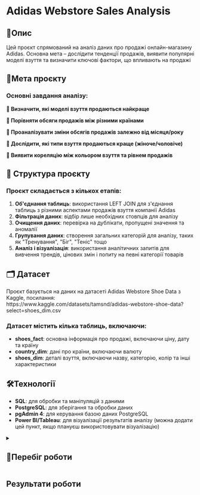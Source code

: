 # Adidas Webstore Sales Analysis

<h2>📌Опис</h2>
Цей проєкт спрямований на аналіз даних про продажі онлайн-магазину Adidas. Основна мета – дослідити тенденції продажів, виявити популярні моделі взуття та визначити ключові фактори, що впливають на продажі

<h2>🎯Мета проєкту</h2>

<h3>Основні завдання аналізу:</h3>

**🔹 Визначити, які моделі взуття продаються найкраще**  

**🔹 Порівняти обсяги продажів між різними країнами**  

**🔹 Проаналізувати зміни обсягів продажів залежно від місяця/року**  

**🔹 Дослідити, які типи взуття продаються краще (жіноче/чоловіче)**  

**🔹 Виявити кореляцію між кольором взуття та рівнем продажів**  

<h2>📂 Структура проєкту</h2>
<h3>Проєкт складається з кількох етапів:</h3>

1. **Об'єднання таблиць**: використання LEFT JOIN для з'єднання таблиць з різними аспектами продажів взуття компанії Adidas
2. **Фільтрація даних**: відбір лише необхідних стовпців для аналізу
3. **Очищення даних**: перевірка на дублікати, пропущені значення та аномалії
4. **Групування даних**: створення загальних категорій для аналізу, таких як "Тренування", "Біг", "Теніс" тощо
5. **Аналіз і візуалізація**: використання аналітичних запитів для вивчення трендів, цінових змін і попиту на певні категорії товарів

<h2>🗂 Датасет</h2>
Проєкт базується на даних на датасеті Adidas Webstore Shoe Data з Kaggle, посилання: <br>
https://www.kaggle.com/datasets/tamsnd/adidas-webstore-shoe-data?select=shoes_dim.csv <br>

<h3>Датасет містить кілька таблиць, включаючи:</h3>

- **shoes_fact**: основна інформація про продажі, включаючи ціну, дату та країну
- **country_dim**: дані про країни, включаючи валюту
- **shoes_dim**: деталі взуття, включаючи назву, категорію, колір та інші характеристики

<h2>🛠Технології</h2> 

- **SQL**: для обробки та маніпуляцій з даними
- **PostgreSQL**: для зберігання та обробки даних
- **pgAdmin 4**: для керування базою даних PostgreSQL
- **Power BI/Tableau**: для візуалізації результатів аналізу (можна додати цей пункт, якщо плануєш використовувати візуалізацію)

<details>
  <summary><h2>🚀Перебіг роботи</h2></summary>

  **1. Об'єднання таблиць**<br>  
   На першому етапі я об'єднала три таблиці з різними аспектами продажу, використовуючи SQL-запити з **LEFT JOIN**. Це дозволило зібрати всі необхідні дані в одному запиті для подальшого аналізу.

```sql
    SELECT * 
    FROM shoes_fact
    LEFT JOIN country_dim USING (country_code)
    LEFT JOIN shoes_dim USING (id);
```

 **2. Використання Common Table Expression (CTE)**<br>  
Для зручності і ефективності я обгорнула попередній запит в Common Table Expression (CTE). Це домогло оптимізувати процес отримання потрібних даних з бази данних.

```sql
    WITH common_table AS (
        SELECT * 
        FROM shoes_fact
        LEFT JOIN country_dim USING (country_code)
        LEFT JOIN shoes_dim USING (id)
    )
    SELECT * 
    FROM common_table;
```

**3. Фільтрація необхідних стовпців для аналізу**<br>  
Щоб зробити запит більш ефективним і зручним, я розвинула попередній запит з метою збереження лише тих стовпців, які потрібні для подальшого аналізу продажів. Це дозволяє зберегти лише релевантні дані, виключивши непотрібні стовпці, такі як: **image_url**, **x**, **size**, **shoe_metric**, **availability**, **sub_color1**, **sub_color2**. Ось як виглядає оновлений SQL-запит:

```sql
WITH filtered_common_table AS (
    SELECT shoes_fact.id
          ,shoes_fact.country_code
          ,shoes_fact.price
          ,shoes_fact.category
          ,shoes_fact.date
          ,country_dim.currency
          ,shoes_dim.name
          ,shoes_dim.best_for_wear
          ,shoes_dim.gender
          ,shoes_dim.dominant_color
    FROM shoes_fact 
    LEFT JOIN country_dim USING (country_code)
    LEFT JOIN shoes_dim USING (id)
)
SELECT * 
FROM filtered_common_table;
```


**4. Очищення даних: перевірка на дублікати, пропущені значення та аномалії**<br>
Для покращення якості даних я оновила попередній CTE-запит, додавши кілька важливих етапів очистки даних. Моя мета — виключити дублікати та рядки з пропущеними значеннями.

- **Запобігання дублікатам:** Я використала INNER JOIN, щоб об'єднати таблиці таким чином, щоб дані містили тільки ті записи, які точно мають відповідні значення у всіх таблицях. Це дозволяє уникнути дублювання інформації.

- **Фільтрація порожніх значень**: Застосувала умови в WHERE-клаузі, щоб видалити всі рядки, де хоча б одне значення є порожнім (NULL). Це важливо, оскільки наявність пропущених даних може вплинути на точність аналізу.

- **Аномалії**:
Під час перевірки на наявність аномалій у даних я не виявивила жодних суттєвих відхилень або некоректних значень.
<br>Оновлений SQL-запит:
```sql
WITH filtered_common_table AS (
    SELECT DISTINCT 
        shoes_fact.id
        ,shoes_dim.name
        ,shoes_fact.price
        ,country_dim.currency
        ,shoes_fact.country_code
        ,shoes_fact.date
        ,shoes_fact.category
        ,shoes_dim.best_for_wear 
        ,shoes_dim.gender
        ,shoes_dim.dominant_color
    FROM shoes_fact
    INNER JOIN country_dim
        ON shoes_fact.country_code = country_dim.country_code
    INNER JOIN shoes_dim
        ON shoes_fact.id = shoes_dim.id
    WHERE 
        shoes_fact.id IS NOT NULL
        AND shoes_dim.name IS NOT NULL
        AND shoes_fact.price IS NOT NULL
        AND country_dim.currency IS NOT NULL
        AND shoes_fact.country_code IS NOT NULL
        AND shoes_fact.date IS NOT NULL
        AND shoes_fact.category IS NOT NULL
        AND shoes_dim.best_for_wear IS NOT NULL
        AND shoes_dim.gender IS NOT NULL
        AND shoes_dim.dominant_color IS NOT NULL
)

SELECT *
FROM filtered_common_table;
```
- **Робота з текстом**:
1.Видалила дефіси з назв category
  ```sql
UPDATE shoes_fact
SET category = REPLACE(category, '-', ' ');
```


2.Видалила частку us/... так як не бачу в ній практичного використання, коли є country code
  ```sql
UPDATE shoes_fact
SET category = REPLACE(category, 'us/', '');
```
3.замінила _ на пробіли
  ```sql
UPDATE filtered_common_table
SET category = REPLACE(category, '_', ' ');
```
4.була проблема з athleticsneakers. Рішення
  ```sql
UPDATE shoes_fact
SET category = REPLACE(category, 'athleticsneakers', 'athletic sneakers')
WHERE category = 'athleticsneakers';


```

видалення часточок shoes та sneakers зі значень колонки category 

```sql
UPDATE shoes_fact
SET category = REPLACE(category, ' shoes', '')
WHERE category LIKE '% shoes';
```

UPDATE shoes_fact
SET category = REPLACE(category, ' sneakers', '')
WHERE category LIKE '%sneakers';

**Трансформування даних**<br>
Зміна типу данних
Для того щоб мати можливість працювати з значенням price(робити розрахунки, тощо)
 я змінила тип данних з text на decimal

```sql
ALTER TABLE your_table_name
ALTER COLUMN price TYPE numeric USING price::numeric;
```

Перейменування колонки date
```sql
ALTER TABLE shoes_fact
RENAME COLUMN date TO order_date;
```
**5. Перейменування стовпця**<br>
Щоб зробити дані зрозумілішими, я вирішила перейменувати стовпець best_for_wear на use_purpose. Це дозволило краще відобразити значення цього стовпця, адже **use_purpose** чіткіше показує мету використання взуття, ніж попередня назва.
```sql
ALTER TABLE shoes_dim
RENAME COLUMN best_for_wear TO use_purpose;
```

**6. Групування параметрів**<br>
Для того, щоб полегшити аналіз і краще організувати дані, я вирішив згрупувати різні параметри з категорії best_for_wear у більш загальні групи. Для цього я створив новий стовпець purpose_category, де кожен параметр було перерозподілено на основі його призначення. Замість конкретних значень для кожної пари, я об'єднав їх у такі більш загальні категорії:
Для простоти розуміння з вирішив згрупувати параметри з use_purpose у більш загальні групи. Спочатку для цього створив окремий стовпчик під назвою purpose_category: 
```sql
ALTER TABLE shoes_dim
ADD COLUMN purpose_category VARCHAR(255);
```
Потім згрупував усі значення у більш загальні категорії ось так:
```sql
UPDATE shoes_dim
SET category = 'Training and Fitness'
WHERE best_for_wear IN ('Train', 'Strength', 'HIIT', 'Workout', 'Accuracy', 'Speed', 'Staying Cool', 'Staying Warm');

UPDATE shoes_dim
SET category = 'Running'
WHERE best_for_wear IN ('Run', 'Long Distance', 'Trail Run', 'Marathon');

UPDATE shoes_dim
SET category = 'Tennis and Racquet Sports'
WHERE best_for_wear IN ('Padel Tennis', 'Pickleball', 'On-Court', 'Off-Court');

UPDATE shoes_dim
SET category = 'Mountain Sports'
WHERE best_for_wear IN ('Skiing', 'Hiking & Trekking', 'Trekking', 'Day Hiking', 'All Mountain');

UPDATE shoes_dim
SET category = 'Cycling Activities'
WHERE best_for_wear IN ('Race', 'Racing', 'Flat Pedal', 'All-rounder', 'Speed');

UPDATE shoes_dim
SET category = 'Urban Conditions'
WHERE best_for_wear IN ('City', 'Stadium', 'Inside', 'Cage');

UPDATE shoes_dim
SET category = 'Outdoor / Nature'
WHERE best_for_wear IN ('Outside', 'Natural', 'Terrain', 'Dirt / Casual', 'Rugged Terrain', 'Everyday', 'Walking');

UPDATE shoes_dim
SET category = 'Triathlon'
WHERE best_for_wear = 'Triathlon';

UPDATE shoes_dim
SET category = 'Speed and Dynamics'
WHERE best_for_wear = 'Fast';

UPDATE shoes_dim
SET category = 'General'
WHERE best_for_wear IN ('Comfort', 'Agility', 'Gravity', 'Stability', 'Control', 'Neutral', 'Accuracy');
```
**Питання до данних**<br>
10 моделей взуття, які продаються найкраще?
  ```sql
SELECT name, SUM(price) AS total_sales
FROM filtered_common_table
GROUP BY name
ORDER BY total_sales DESC
LIMIT 10;
```
Продажі по країнам: 
 ```sql
SELECT 
	CASE country_code 
	WHEN 'DE' THEN 'Germany' 
	WHEN 'UK' THEN 'United Kingdom'
	WHEN 'BE' THEN 'Belgium'
	WHEN 'US' THEN 'United States'
	ELSE 'Undifiended' END AS country,
	ROUND(SUM(price),1) AS total_sales
	,ROUND(100.0 * SUM(price) / SUM(SUM(price)) OVER (), 2) AS sales_percentage

FROM filtered_common_table
GROUP BY country,currency
ORDER BY total_sales DESC;
```

Продажі по дням (датасет зовсім новий, є лише дані за січень 2025-го року)
 ```sql
SELECT 
    date,
    ROUND(SUM(price),2) AS total_sales
FROM filtered_common_table
GROUP BY date
ORDER BY date;
```
Проценти з загальної кількості продажів по країнам
 ```sql
SELECT 
    date,
    ROUND(SUM(price), 2) AS total_sales,
    ROUND(100.0 * SUM(CASE WHEN country_code = 'DE' THEN price ELSE 0 END) / SUM(price), 2) AS "DE",
    ROUND(100.0 * SUM(CASE WHEN country_code = 'UK' THEN price ELSE 0 END) / SUM(price), 2) AS "UK",
    ROUND(100.0 * SUM(CASE WHEN country_code = 'BE' THEN price ELSE 0 END) / SUM(price), 2) AS "BE",
	ROUND(100.0 * SUM(CASE WHEN country_code = 'US' THEN price ELSE 0 END) / SUM(price),  2) AS "US"
FROM filtered_common_table
GROUP BY date
ORDER BY date;
```
Показати обсяг продажів для кожної категорії взуття:
 ```sql
SELECT 
    category AS "Тип взуття", 
    ROUND(SUM(price), 2) AS "Total Sales", 
    COUNT(id) AS "Number of Transactions"
FROM filtered_common_table
GROUP BY category
ORDER BY "Total Sales" DESC;
```
додати розподіл за статтю (gender), щоб побачити різницю між продажами для чоловіків і жінок:
 ```sql
SELECT 
    category AS "Тип взуття", 
    gender AS "Стать",
    ROUND(SUM(price), 2) AS "Total Sales", 
    COUNT(id) AS "Number of Transactions"
FROM filtered_common_table
GROUP BY category, gender
ORDER BY "Total Sales" DESC;
```
кількість проданих пар взуття по певній категорії та кількістю куплених моделей в кожному кольорі
 ```sql
SELECT 
    category , 
    dominant_color,
    ROUND(SUM(price), 2) AS "Total Sales",
    COUNT(id) AS "Number of Transactions"
FROM filtered_common_table
WHERE category='running-shoes'
GROUP BY category, dominant_color
ORDER BY "Total Sales" DESC;
```

кількість проданих пар взуття в загальному для кожного з кольорів
 ```sql
SELECT 
    dominant_color AS "Основний колір",
    ROUND(SUM(price), 2) AS "Total Sales",
    COUNT(id) AS "Number of Transactions"
FROM filtered_common_table
GROUP BY dominant_color
ORDER BY "Total Sales" DESC;
```

</details>

<h2>Результати роботи</h2>

